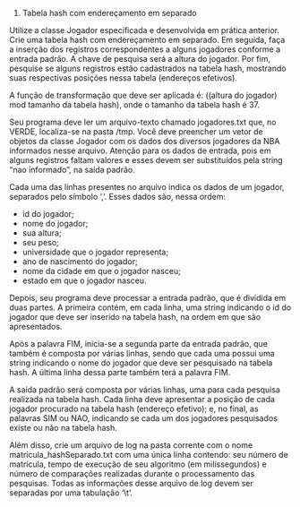 1. Tabela hash com endereçamento em separado

Utilize a classe Jogador especificada e desenvolvida em prática anterior.
Crie uma tabela hash com endereçamento em separado. Em seguida, faça
a inserção dos registros correspondentes a alguns jogadores conforme a entrada
padrão. A chave de pesquisa será a altura do jogador. Por fim, pesquise se
alguns registros estão cadastrados na tabela hash, mostrando suas respectivas
posições nessa tabela (endereços efetivos).

A função de transformação que deve ser aplicada é: ((altura do jogador) mod
tamanho da tabela hash), onde o tamanho da tabela hash é 37.

Seu programa deve ler um arquivo-texto chamado jogadores.txt que, no
VERDE, localiza-se na pasta /tmp. Você deve preencher um vetor de objetos
da classe Jogador com os dados dos diversos jogadores da NBA informados
nesse arquivo. Atenção para os dados de entrada, pois em alguns registros
faltam valores e esses devem ser substituídos pela string “nao informado”, na
saída padrão.

Cada uma das linhas presentes no arquivo indica os dados de um jogador,
separados pelo símbolo ‘,’. Esses dados são, nessa ordem:
- id do jogador;
- nome do jogador;
- sua altura;
- seu peso;
- universidade que o jogador representa;
- ano de nascimento do jogador;
- nome da cidade em que o jogador nasceu;
- estado em que o jogador nasceu.

Depois, seu programa deve processar a entrada padrão, que é dividida em duas
partes. A primeira contém, em cada linha, uma string indicando o id do
jogador que deve ser inserido na tabela hash, na ordem em que são
apresentados.

Após a palavra FIM, inicia-se a segunda parte da entrada padrão, que também é
composta por várias linhas, sendo que cada uma possui uma string indicando o
nome do jogador que deve ser pesquisado na tabela hash. A última linha dessa
parte também terá a palavra FIM.

A saída padrão será composta por várias linhas, uma para cada pesquisa
realizada na tabela hash. Cada linha deve apresentar a posição de cada jogador
procurado na tabela hash (endereço efetivo); e, no final, as palavras SIM ou
NAO, indicando se cada um dos jogadores pesquisados existe ou não na tabela
hash.

Além disso, crie um arquivo de log na pasta corrente com o nome
matrícula_hashSeparado.txt com uma única linha contendo: seu número de
matrícula, tempo de execução de seu algoritmo (em milissegundos) e número de
comparações realizadas durante o processamento das pesquisas. Todas as
informações desse arquivo de log devem ser separadas por uma tabulação ‘\t’.